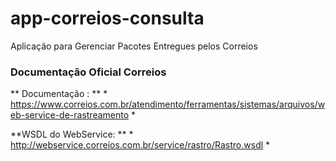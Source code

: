 # app-correios-consulta

Aplicação para Gerenciar Pacotes Entregues pelos Correios

### Documentação Oficial Correios

** Documentação : **
	* https://www.correios.com.br/atendimento/ferramentas/sistemas/arquivos/web-service-de-rastreamento *

**WSDL do WebService: **
	* http://webservice.correios.com.br/service/rastro/Rastro.wsdl *